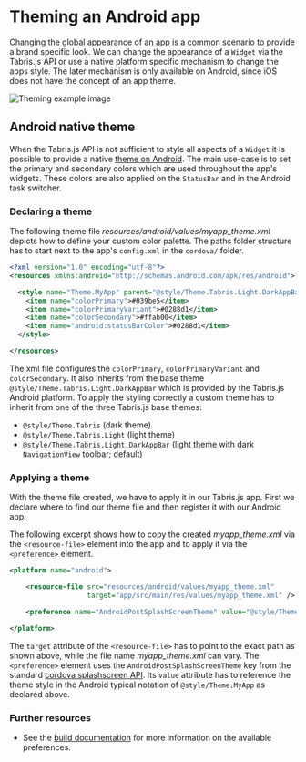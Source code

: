---
---
# Theming an Android app

Changing the global appearance of an app is a common scenario to provide a brand specific look. We can change the appearance of a `Widget` via the Tabris.js API or use a native platform specific mechanism to change the apps style. The later mechanism is only available on Android, since iOS does not have the concept of an app theme.

![Theming example image](img/theming-android.png)

## Android native theme

When the Tabris.js API is not sufficient to style all aspects of a `Widget` it is possible to provide a native [theme on Android](https://developer.android.com/develop/ui/views/theming/themes). The main use-case is to set the primary and secondary colors which are used throughout the app's widgets. These colors are also applied on the `StatusBar` and in the Android task switcher.

### Declaring a theme

The following theme file _resources/android/values/myapp_theme.xml_ depicts how to define your custom color palette. The paths folder structure has to start next to the app's `config.xml` in the `cordova/` folder.

```xml
<?xml version="1.0" encoding="utf-8"?>
<resources xmlns:android="http://schemas.android.com/apk/res/android">

  <style name="Theme.MyApp" parent="@style/Theme.Tabris.Light.DarkAppBar">
    <item name="colorPrimary">#039be5</item>
    <item name="colorPrimaryVariant">#0288d1</item>
    <item name="colorSecondary">#ffab00</item>
    <item name="android:statusBarColor">#0288d1</item>
  </style>

</resources>
```

The xml file configures the `colorPrimary`, `colorPrimaryVariant` and `colorSecondary`. It also inherits from the base theme `@style/Theme.Tabris.Light.DarkAppBar` which is provided by the Tabris.js Android platform. To apply the styling correctly a custom theme has to inherit from one of the three Tabris.js base themes:

* `@style/Theme.Tabris` (dark theme)
* `@style/Theme.Tabris.Light` (light theme)
* `@style/Theme.Tabris.Light.DarkAppBar` (light theme with dark `NavigationView` toolbar; default)

### Applying a theme

With the theme file created, we have to apply it in our Tabris.js app. First we declare where to find our theme file and then register it with our Android app.

The following excerpt shows how to copy the created _myapp_theme.xml_ via the `<resource-file>` element into the app and to apply it via the `<preference>` element.

```xml
<platform name="android">

    <resource-file src="resources/android/values/myapp_theme.xml"
                   target="app/src/main/res/values/myapp_theme.xml" />

    <preference name="AndroidPostSplashScreenTheme" value="@style/Theme.MyApp" />

</platform>
```

The `target` attribute of the `<resource-file>` has to point to the exact path as shown above, while the file name _myapp_theme.xml_ can vary. The `<preference>` element uses the `AndroidPostSplashScreenTheme` key from the standard [cordova splashscreen API](https://cordova.apache.org/docs/en/11.x/core/features/splashscreen/). Its `value` attribute has to reference the theme style in the Android typical notation of `@style/Theme.MyApp` as declared above.

### Further resources

* See the [build documentation](./build.md#preferences) for more information on the available preferences.
